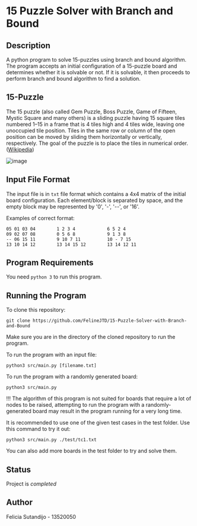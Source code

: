 # 15 Puzzle Solver with Branch and Bound

## Description
A python program to solve 15-puzzles using branch and bound algorithm. The program accepts an initial configuration of a 15-puzzle board and determines whether it is solvable or not. If it is solvable, it then proceeds to perform branch and bound algorithm to find a solution.

## 15-Puzzle
The 15 puzzle (also called Gem Puzzle, Boss Puzzle, Game of Fifteen, Mystic Square and many others) is a sliding puzzle having 15 square tiles numbered 1–15 in a frame that is 4 tiles high and 4 tiles wide, leaving one unoccupied tile position. Tiles in the same row or column of the open position can be moved by sliding them horizontally or vertically, respectively. The goal of the puzzle is to place the tiles in numerical order. ([Wikipedia](https://en.wikipedia.org/wiki/15_puzzle))

![image](https://user-images.githubusercontent.com/75204822/161440337-87ba139e-192b-4271-adb1-2f9a3b19f0a0.png)

## Input File Format
The input file is in `txt` file format which contains a 4x4 matrix of the initial board configuration. Each element/block is separated by space, and the empty block may be represented by '0', '-', '--', or '16'.  

Examples of correct format:
```
05 01 03 04        1 2 3 4            6 5 2 4
09 02 07 08        0 5 6 8            9 1 3 8
-- 06 15 11        9 10 7 11          10 - 7 15
13 10 14 12        13 14 15 12        13 14 12 11
```
## Program Requirements
You need `python 3` to run this program.

## Running the Program
To clone this repository:
```
git clone https://github.com/FelineJTD/15-Puzzle-Solver-with-Branch-and-Bound
```

Make sure you are in the directory of the cloned repository to run the program.  

To run the program with an input file:
```
python3 src/main.py [filename.txt]
```
To run the program with a randomly generated board:
```
python3 src/main.py
```
!!! The algorithm of this program is not suited for boards that require a lot of nodes to be raised, attempting to run the program with a randomly-generated board may result in the program running for a very long time.  

It is recommended to use one of the given test cases in the test folder. Use this command to try it out:
```
python3 src/main.py ./test/tc1.txt
```
You can also add more boards in the test folder to try and solve them.

## Status
Project is _completed_

## Author
Felicia Sutandijo - 13520050

